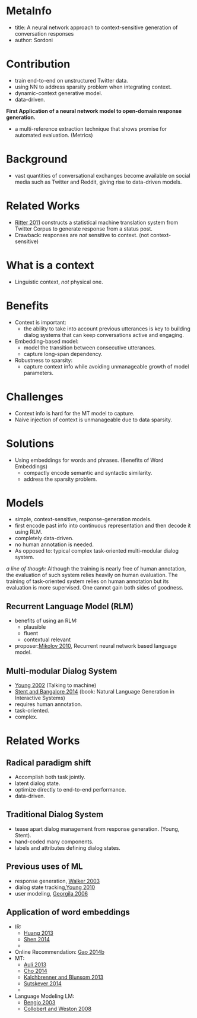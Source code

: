 # MetaInfo
- title: A neural network approach to context-sensitive generation of conversation responses
- author: Sordoni

# Contribution
- train end-to-end on unstructured Twitter data.
- using NN to address sparsity problem when integrating context.
- dynamic-context generative model.
- data-driven.

**First Application of a neural network model to open-domain response generation.**

- a multi-reference extraction technique that shows promise for 
automated evaluation. (Metrics)

# Background
- vast quantities of conversational exchanges become available on social media
such as Twitter and Reddit, giving rise to data-driven models.

# Related Works
- [Ritter 2011](../bib_db/model/ritter/Ritter2011.bib) constructs a statistical machine translation system  from Twitter Corpus to generate response from a status post.
- Drawback: responses are *not* sensitive to context. (not context-sensitive)

# What is a context
- Linguistic context, *not* physical one.

# Benefits
- Context is important: 
    * the ability to take into account previous utterances is key to building dialog systems that can keep conversations active and engaging.
- Embedding-based model:
    * model the transition between consecutive utterances.
    * capture long-span dependency.
- Robustness to sparsity:
    * capture context info while avoiding unmanageable growth of model parameters.
   
# Challenges
- Context info is hard for the MT model to capture.
- Naive injection of context is unmanageable due to data sparsity.

# Solutions
- Using embeddings for words and phrases. (Benefits of Word Embeddings)
    * compactly encode semantic and syntactic similarity.
    * address the sparsity problem.

# Models
- simple, context-sensitive, response-generation models.
- first encode past info into continuous representation and then decode it using RLM.
- completely data-driven.
- no human annotation is needed.
- As opposed to: typical complex task-oriented multi-modular dialog system.

   
*a line of though:* Although the training is nearly free of human annotation, the evaluation of such system relies heavily on human evaluation. The training of task-oriented system relies on human annotation but its evaluation is more supervised. One cannot gain both sides of goodness.

## Recurrent Language Model (RLM)
- benefits of using an RLM:
    * plausible
    * fluent
    * contextual relevant
- proposer:[Mikolov 2010](../bib_db/basic/mikolov/MikolovKBCK10.bib), Recurrent neural network based language model.
    
## Multi-modular Dialog System
* [Young 2002](../bib_db/model/traditional_dialog/young/Young02.bib) (Talking to machine)
* [Stent and Bangalore 2014](../bib_db/model/traditional_dialog/stent/SB2014.bib) (book: Natural Language Generation in Interactive Systems)
* requires human annotation.
* task-oriented.
* complex.

# Related Works
## Radical paradigm shift
- Accomplish both task jointly.
- latent dialog state.
- optimize directly to end-to-end performance.
- data-driven.

## Traditional Dialog System
- tease apart dialog management from response generation. (Young, Stent).
- hand-coded many components.
- labels and attributes defining dialog states.

## Previous uses of ML
- response generation, [Walker 2003]()
- dialog state tracking,[Young 2010]()
- user modeling, [Georgila 2006]()

## Application of word embeddings
- IR:
    * [Huang 2013]()
    * [Shen 2014]()
    * 
- Online Recommendation: [Gao 2014b]()
- MT:
    * [Auli 2013]()
    * [Cho 2014]()
    * [Kalchbrenner and Blunsom 2013]()
    * [Sutskever 2014](../bib_db/model/sutskever/SutskeverVL14.bib)
    * 
- Language Modeling LM:
    * [Bengio 2003]()
    * [Collobert and Weston 2008]()


